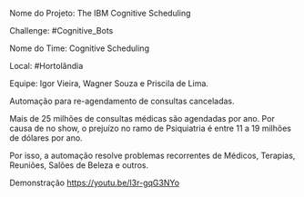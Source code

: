 Nome do Projeto: The IBM Cognitive Scheduling

Challenge: #Cognitive_Bots

Nome do Time: Cognitive Scheduling

Local: #Hortolândia

Equipe: Igor Vieira, Wagner Souza e Priscila de Lima.

Automação para re-agendamento de consultas canceladas.

Mais de 25 milhões de consultas médicas são agendadas por ano. Por causa de no show, o prejuízo no ramo de Psiquiatria é entre 11 a 19 milhões de dólares por ano.

Por isso, a automação resolve problemas recorrentes de Médicos, Terapias, Reuniões, Salões de Beleza e outros.

Demonstração https://youtu.be/I3r-gqG3NYo